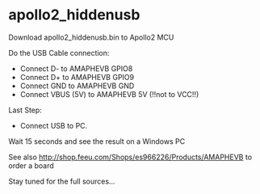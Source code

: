 # apollo2_hiddenusb

Download apollo2_hiddenusb.bin to Apollo2 MCU

Do the USB Cable connection:
- Connect D- to AMAPHEVB GPIO8
- Connect D+ to AMAPHEVB GPIO9
- Connect GND to AMAPHEVB GND
- Connect VBUS (5V) to AMAPHEVB 5V (!!not to VCC!!)

Last Step:
- Connect USB to PC.

Wait 15 seconds and see the result on a Windows PC

See also http://shop.feeu.com/Shops/es966226/Products/AMAPHEVB to order a board

Stay tuned for the full sources...
